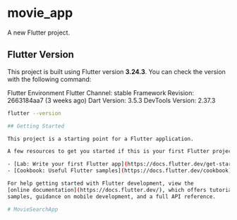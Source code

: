 # movie_app

A new Flutter project.

## Flutter Version

This project is built using Flutter version **3.24.3**. You can check the version with the following command:

Flutter Environment
Flutter Channel: stable
Framework Revision: 2663184aa7 (3 weeks ago)
Dart Version: 3.5.3
DevTools Version: 2.37.3

```bash
flutter --version

## Getting Started

This project is a starting point for a Flutter application.

A few resources to get you started if this is your first Flutter project:

- [Lab: Write your first Flutter app](https://docs.flutter.dev/get-started/codelab)
- [Cookbook: Useful Flutter samples](https://docs.flutter.dev/cookbook)

For help getting started with Flutter development, view the
[online documentation](https://docs.flutter.dev/), which offers tutorials,
samples, guidance on mobile development, and a full API reference.

# MovieSearchApp
